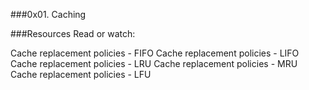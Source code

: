 ###0x01. Caching

###Resources
Read or watch:

Cache replacement policies - FIFO
Cache replacement policies - LIFO
Cache replacement policies - LRU
Cache replacement policies - MRU
Cache replacement policies - LFU
